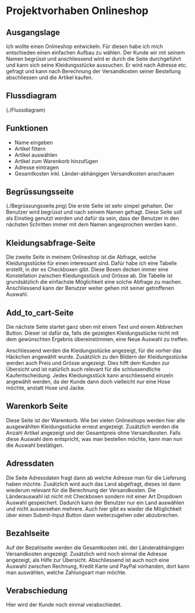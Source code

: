 # Projektvorhaben Onlineshop
## Ausgangslage
Ich wollte einen Onlineshop entwickeln. Für diesen habe ich mich entschieden einen einfachen Aufbau zu wählen. Der Kunde wir mit seinem Namen begrüsst und anschliessend wird er durch die Seite durchgeführt und kann sich seine Kleidungsstücke aussuchen. Er wird nach Adresse etc. gefragt und kann nach Berechnung der Versandkosten seiner Bestellung abschliessen und die Artikel kaufen. 

## Flussdiagram
(./Flussdiagram)
## Funktionen
- Name eingeben
- Artikel filtern
- Artikel auswählen
- Artikel zum Warenkorb hinzufügen
- Adresse eintragen
- Gesamtkosten inkl. Länder-abhängigen Versandkosten anschauen

## Begrüssungsseite
(./Begrüssungsseite.png)
Die erste Seite ist sehr simpel gehalten. Der Benutzer wird begrüsst und nach seinem Namen gefragt. 
Diese Seite soll als Einstieg genutzt werden und dafür da sein, dass der Benutzer in den nächsten Schritten immer mit dem Namen angesprochen werden kann.  

## Kleidungsabfrage-Seite
Die zweite Seite in meinem Onlineshop ist die Abfrage, welche Kleidungsstücke für einen interessant sind. Dafür habe ich eine Tabelle erstellt, in der es Checkboxen gibt. Diese Boxen decken immer eine Konstellation zwischen Kleidungsstück und Grösse ab. Die Tabelle ist grundsätzlich die einfachste Möglichkeit eine solche Abfrage zu machen. 
Anschliessend kann der Benutzer weiter gehen mit seiner getroffenen Auswahl. 

## Add_to_cart-Seite
Die nächste Seite startet ganz oben mit einem Text und einem Abbrechen Button. Dieser ist dafür da, falls die gezeigten Kleidungsstücke nicht mit dem gewünschten Ergebnis übereinstimmen, eine Neue Auswahl zu treffen. 

Anschliessend werden die Kleidungsstücke angezeigt, für die vorher das Häckchen angewählt wurde. Zusätzlich zu den Bildern der Kleidungsstücke werden auch Preis und Grösse angezeigt. Dies hilft dem Kunden zur Übersicht und ist natürlich auch relevant für die schlussendliche Kaufentscheidung. 
Jedes Kleidungsstück kann anschliessend einzeln angewählt werden, da der Kunde dann doch vielleicht nur eine Hose möchte, anstatt Hose und Jacke. 

## Warenkorb Seite
Diese Seite ist der Warenkorb. Wie bei vielen Onlineshops werden hier alle ausgewählten Kleidungsstücke erneut angezeigt. Zusätzlich werden die Anzahl Artikel angezeigt und der Gesamtpreis ohne Versandkosten.
Falls diese Auswahl dem entspricht, was man bestellen möchte, kann man nun die Auswahl bestätigen. 

## Adressdaten
Die Seite Adressdaten fragt dann ab welche Adresse man für die Lieferung haben möchte. Zusätzlich wird auch das Land abgefragt, dieses ist dann wiederum relevant für die Berechnung der Versandkosten. Die Länderauswahl ist nicht mit Checkboxen sondern mit einer Art Dropdown Auswahl gespeichert. Dadurch kann der Benutzer nur ein Land auswählen und nicht ausversehen mehrere. 
Auch hier gibt es wieder die Möglichkeit über einen Submit-Input Button dann weiterzugehen oder abzubrechen. 

## Bezahlseite
Auf der Bezahlseite werden die Gesamtkosten inkl. der Länderabhängigen Versandkosten angezeigt. Zusätzlich wird noch einmal die Adresse angezeigt, als Hilfe zur Übersicht. Abschliessend ist auch noch eine Auswahl zwischen Rechnung, Kredit Karte  und PayPal vorhanden, dort kann man auswählen, welche Zahlungsart man möchte. 

## Verabschiedung
Hier wird der Kunde noch einmal verabschiedet. 
 

